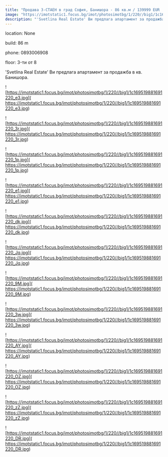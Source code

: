 ```yaml
---
title: "Продава 3-СТАЕН в град София, Банишора - 86 кв.м / 139999 EUR :: imot.bg Обява"
image: "https://imotstatic1.focus.bg/imot/photosimotbg/1/220//big1/1c169519881691220_fp.jpg"
description: "'Svetlina Real Estate' Ви предлага апартамент за продажба в кв. Банишора."
---
```


location: None

build: 86 m

phone: 0893006908

floor: 3-ти от 8

'Svetlina Real Estate' Ви предлага апартамент за продажба в кв. Банишора.


![https://imotstatic1.focus.bg/imot/photosimotbg/1/220//big1/1c169519881691220_e3.jpg]( https://imotstatic1.focus.bg/imot/photosimotbg/1/220//big1/1c169519881691220_e3.jpg)


![https://imotstatic1.focus.bg/imot/photosimotbg/1/220//big1/1c169519881691220_3r.jpg]( https://imotstatic1.focus.bg/imot/photosimotbg/1/220//big1/1c169519881691220_3r.jpg)


![https://imotstatic1.focus.bg/imot/photosimotbg/1/220//big1/1c169519881691220_1p.jpg]( https://imotstatic1.focus.bg/imot/photosimotbg/1/220//big1/1c169519881691220_1p.jpg)


![https://imotstatic1.focus.bg/imot/photosimotbg/1/220//big1/1c169519881691220_e1.jpg]( https://imotstatic1.focus.bg/imot/photosimotbg/1/220//big1/1c169519881691220_e1.jpg)


![https://imotstatic1.focus.bg/imot/photosimotbg/1/220//big1/1c169519881691220_dk.jpg]( https://imotstatic1.focus.bg/imot/photosimotbg/1/220//big1/1c169519881691220_dk.jpg)


![https://imotstatic1.focus.bg/imot/photosimotbg/1/220//big1/1c169519881691220_Jq.jpg]( https://imotstatic1.focus.bg/imot/photosimotbg/1/220//big1/1c169519881691220_Jq.jpg)


![https://imotstatic1.focus.bg/imot/photosimotbg/1/220//big1/1c169519881691220_9M.jpg]( https://imotstatic1.focus.bg/imot/photosimotbg/1/220//big1/1c169519881691220_9M.jpg)


![https://imotstatic1.focus.bg/imot/photosimotbg/1/220//big1/1c169519881691220_3w.jpg]( https://imotstatic1.focus.bg/imot/photosimotbg/1/220//big1/1c169519881691220_3w.jpg)


![https://imotstatic1.focus.bg/imot/photosimotbg/1/220//big1/1c169519881691220_AY.jpg]( https://imotstatic1.focus.bg/imot/photosimotbg/1/220//big1/1c169519881691220_AY.jpg)


![https://imotstatic1.focus.bg/imot/photosimotbg/1/220//big1/1c169519881691220_OZ.jpg]( https://imotstatic1.focus.bg/imot/photosimotbg/1/220//big1/1c169519881691220_OZ.jpg)


![https://imotstatic1.focus.bg/imot/photosimotbg/1/220//big1/1c169519881691220_zZ.jpg]( https://imotstatic1.focus.bg/imot/photosimotbg/1/220//big1/1c169519881691220_zZ.jpg)


![https://imotstatic1.focus.bg/imot/photosimotbg/1/220//big1/1c169519881691220_DR.jpg]( https://imotstatic1.focus.bg/imot/photosimotbg/1/220//big1/1c169519881691220_DR.jpg)


